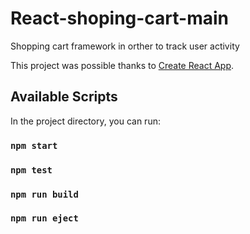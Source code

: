 # React-shoping-cart-main
Shopping cart framework in orther to track user activity 

This project was possible thanks to [Create React App](https://github.com/facebook/create-react-app).

## Available Scripts

In the project directory, you can run:
### `npm start`
### `npm test`
### `npm run build`
### `npm run eject`

